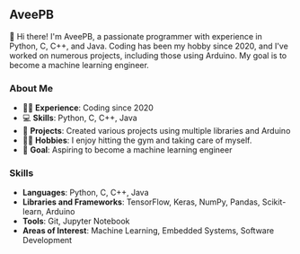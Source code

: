 ## AveePB
👋 Hi there! I'm AveePB, a passionate programmer with experience in Python, C, C++, and Java. Coding has been my hobby since 2020, and I've worked on numerous projects, including those using Arduino. My goal is to become a machine learning engineer.

### About Me
- 👨‍💻 **Experience**: Coding since 2020
- 💻 **Skills**: Python, C, C++, Java
- 🔧 **Projects**: Created various projects using multiple libraries and Arduino
- 🏋️‍♂️ **Hobbies**: I enjoy hitting the gym and taking care of myself.
- 🚀 **Goal**: Aspiring to become a machine learning engineer

### Skills
- **Languages**: Python, C, C++, Java
- **Libraries and Frameworks**: TensorFlow, Keras, NumPy, Pandas, Scikit-learn, Arduino
- **Tools**: Git, Jupyter Notebook
- **Areas of Interest**: Machine Learning, Embedded Systems, Software Development
